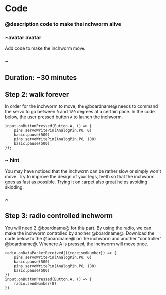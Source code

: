 # Code
### @description code to make the inchworm alive

### ~avatar avatar

Add code to make the inchworm move.

### ~

## Duration: ~30 minutes

## Step 2: walk forever

In order for the inchworm to move, the @boardname@ needs to command the servo to go between ``0`` and ``180`` degrees
at a certain pace. In the code below, the user pressed button ``A`` to launch the inchworm.

```blocks
input.onButtonPressed(Button.A, () => {
    pins.servoWritePin(AnalogPin.P0, 0)
    basic.pause(500)
    pins.servoWritePin(AnalogPin.P0, 180)
    basic.pause(500)
});
```

### ~ hint

You may have noticed that the inchworm can be rather slow or simply won't move. Try to improve the design of your legs, teeth
so that the inchworm goes as fast as possible. Trying it on carpet also great helps avoiding skidding.

### ~

## Step 3: radio controlled inchworm

You will need 2 @boardname@ for this part. By using the radio, we can make the inchworm controlled by another @boardname@.
Download the code below to the @boardname@ on the inchworm and another "controller" @boardname@. Whenere A is pressed, the inchworm will move once.

```blocks
radio.onDataPacketReceived(({receivedNumber}) => {
    pins.servoWritePin(AnalogPin.P0, 0)
    basic.pause(500)
    pins.servoWritePin(AnalogPin.P0, 180)
    basic.pause(500)
})
input.onButtonPressed(Button.A, () => {
    radio.sendNumber(0)
})
```